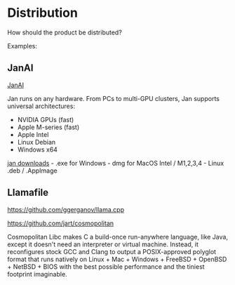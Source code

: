 # Distribution

How should the product be distributed?

Examples:

## JanAI

[JanAI](https://github.com/janhq/jan?tab=readme-ov-file#download)

Jan runs on any hardware. From PCs to multi-GPU clusters, Jan supports universal architectures:

- NVIDIA GPUs (fast)
- Apple M-series (fast)
- Apple Intel
- Linux Debian
- Windows x64

[jan downloads](https://github.com/janhq/jan?tab=readme-ov-file#download)
    - .exe for Windows
    - dmg for MacOS Intel / M1,2,3,4
    - Linux .deb / .AppImage

## Llamafile

https://github.com/ggerganov/llama.cpp

https://github.com/jart/cosmopolitan

Cosmopolitan Libc makes C a build-once run-anywhere language, like Java, except it doesn't need an interpreter or virtual machine. Instead, it reconfigures stock GCC and Clang to output a POSIX-approved polyglot format that runs natively on Linux + Mac + Windows + FreeBSD + OpenBSD + NetBSD + BIOS with the best possible performance and the tiniest footprint imaginable.